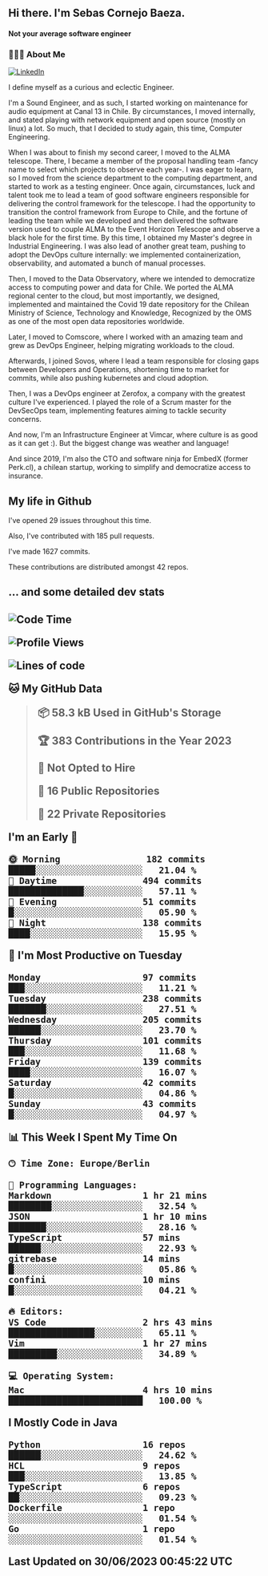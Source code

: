 <h2> Hi there.  I'm Sebas Cornejo Baeza.</h2>
<h4> Not your average software engineer</h4>
<h3> 👨🏻‍💻 About Me </h3>
<a href="http://linkedin.com/in/sebastian-cornejo-baeza/"><img alt="LinkedIn" src="https://img.shields.io/badge/Sebas%20Cornejo%20-informational?style=appveyor&logo=linkedin"></a>


I define myself as a curious and eclectic Engineer.

I'm a Sound Engineer, and as such, I started working on maintenance for audio equipment at Canal 13 in Chile.
By circumstances, I moved internally, and stated playing with network equipment and open source (mostly on linux) 
a lot. So much, that I decided to study again, this time, Computer Engineering.

When I was about to finish my second career, I moved to the ALMA telescope. There, I became a member of the proposal handling team
-fancy name to select which projects to observe each year-. 
I was eager to learn, so I moved from the science department to the computing department, and started to work as 
a testing engineer. Once again, circumstances, luck and talent took me to lead a team of good software engineers 
responsible for delivering the control framework for the telescope. I had the opportunity to transition the control framework from
Europe to Chile, and the fortune of leading the team while we developed and then delivered the software
version used to couple ALMA to the Event Horizon Telescope and observe a black hole for the first time.
By this time, I obtained my Master's degree in Industrial Engineering.
I was also lead of another great team, pushing to adopt the DevOps culture internally: we implemented containerization, observability, and automated a bunch of manual processes.

Then, I moved to the Data Observatory, where we intended to democratize access to computing power
and data for Chile. We ported the ALMA regional center to the cloud, but most importantly, we designed, implemented
and maintained the Covid 19 date repository for the Chilean Ministry of Science, Technology and Knowledge, Recognized by the OMS as one of the most open
data repositories worldwide.

Later, I moved to Comscore, where I worked with an amazing team and grew as DevOps Engineer, helping migrating workloads to the cloud.

Afterwards, I joined Sovos, where I lead a team responsible for closing gaps between Developers and Operations, shortening time to market for commits, while
also pushing kubernetes and cloud adoption.

Then, I was a DevOps engineer at Zerofox, a company with the greatest culture I've experienced. I played the role of a Scrum master for the DevSecOps team,
implementing features aiming to tackle security concerns.

And now, I'm an Infrastructure Engineer at Vimcar, where culture is as good as it can get :). But the biggest change was weather and language!
 
And since 2019, I'm also the CTO and software ninja for EmbedX (former Perk.cl), a chilean startup, working to simplify and democratize access to insurance.

<h2> My life in Github </h2>

I've opened 29 issues throughout this time.

Also, I've contributed with 185 pull requests.

I've made 1627 commits.

These contributions are distributed amongst 42 repos.

<h2>... and some detailed dev stats<h2>

<!--START_SECTION:waka-->
![Code Time](http://img.shields.io/badge/Code%20Time-385%20hrs%2019%20mins-blue)

![Profile Views](http://img.shields.io/badge/Profile%20Views-0-blue)

![Lines of code](https://img.shields.io/badge/From%20Hello%20World%20I%27ve%20Written-665.4%20thousand%20lines%20of%20code-blue)

**🐱 My GitHub Data** 

> 📦 58.3 kB Used in GitHub's Storage 
 > 
> 🏆 383 Contributions in the Year 2023
 > 
> 🚫 Not Opted to Hire
 > 
> 📜 16 Public Repositories 
 > 
> 🔑 22 Private Repositories 
 > 
**I'm an Early 🐤** 

```text
🌞 Morning                182 commits         █████░░░░░░░░░░░░░░░░░░░░   21.04 % 
🌆 Daytime                494 commits         ██████████████░░░░░░░░░░░   57.11 % 
🌃 Evening                51 commits          █░░░░░░░░░░░░░░░░░░░░░░░░   05.90 % 
🌙 Night                  138 commits         ████░░░░░░░░░░░░░░░░░░░░░   15.95 % 
```
📅 **I'm Most Productive on Tuesday** 

```text
Monday                   97 commits          ███░░░░░░░░░░░░░░░░░░░░░░   11.21 % 
Tuesday                  238 commits         ███████░░░░░░░░░░░░░░░░░░   27.51 % 
Wednesday                205 commits         ██████░░░░░░░░░░░░░░░░░░░   23.70 % 
Thursday                 101 commits         ███░░░░░░░░░░░░░░░░░░░░░░   11.68 % 
Friday                   139 commits         ████░░░░░░░░░░░░░░░░░░░░░   16.07 % 
Saturday                 42 commits          █░░░░░░░░░░░░░░░░░░░░░░░░   04.86 % 
Sunday                   43 commits          █░░░░░░░░░░░░░░░░░░░░░░░░   04.97 % 
```


📊 **This Week I Spent My Time On** 

```text
🕑︎ Time Zone: Europe/Berlin

💬 Programming Languages: 
Markdown                 1 hr 21 mins        ████████░░░░░░░░░░░░░░░░░   32.54 % 
JSON                     1 hr 10 mins        ███████░░░░░░░░░░░░░░░░░░   28.16 % 
TypeScript               57 mins             ██████░░░░░░░░░░░░░░░░░░░   22.93 % 
gitrebase                14 mins             █░░░░░░░░░░░░░░░░░░░░░░░░   05.86 % 
confini                  10 mins             █░░░░░░░░░░░░░░░░░░░░░░░░   04.21 % 

🔥 Editors: 
VS Code                  2 hrs 43 mins       ████████████████░░░░░░░░░   65.11 % 
Vim                      1 hr 27 mins        █████████░░░░░░░░░░░░░░░░   34.89 % 

💻 Operating System: 
Mac                      4 hrs 10 mins       █████████████████████████   100.00 % 
```

**I Mostly Code in Java** 

```text
Python                   16 repos            ██████░░░░░░░░░░░░░░░░░░░   24.62 % 
HCL                      9 repos             ███░░░░░░░░░░░░░░░░░░░░░░   13.85 % 
TypeScript               6 repos             ██░░░░░░░░░░░░░░░░░░░░░░░   09.23 % 
Dockerfile               1 repo              ░░░░░░░░░░░░░░░░░░░░░░░░░   01.54 % 
Go                       1 repo              ░░░░░░░░░░░░░░░░░░░░░░░░░   01.54 % 
```




 Last Updated on 30/06/2023 00:45:22 UTC
<!--END_SECTION:waka-->
